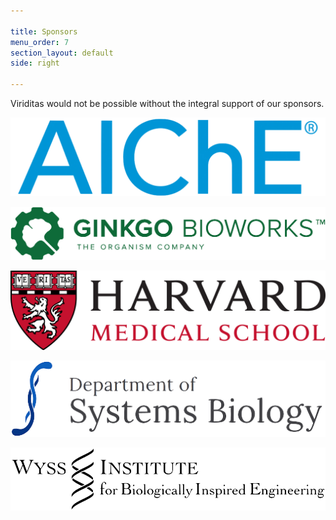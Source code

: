```yaml
---

title: Sponsors
menu_order: 7
section_layout: default
side: right

---
```


Viriditas would not be possible without the integral support of our sponsors.


[![AIChE logo](/assets/img/sponsors/aiche.png)](https://www.aiche.org/ "AIChE - The Global Home of Chemical Engineers")

[![Ginkgo Bioworks logo](/assets/img/sponsors/ginkgo.png)](https://www.ginkgobioworks.com/ "Ginkgo Bioworks")

[![Harvard Medical School logo](/assets/img/sponsors/harvard.png)](https://hms.harvard.edu/ "Harvard Medical School")

[![Harvard Department of Systems Biology logo](/assets/img/sponsors/sysbio.png)](https://sysbio.med.harvard.edu/ "Harvard Department of Systems Biology")

[![Wyss Institute logo](/assets/img/sponsors/wyss.png)](https://wyss.harvard.edu/ "Wyss Institute for Biologically Inspired Engineering")

